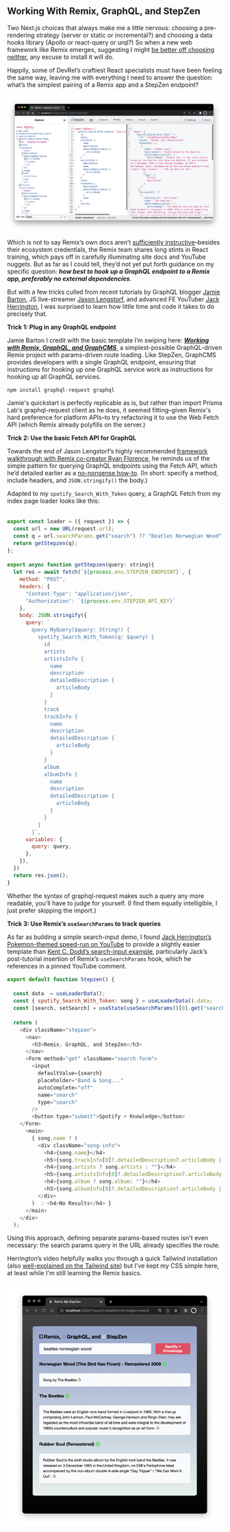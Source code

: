 ## Working With Remix, GraphQL, and StepZen ##



Two Next.js choices that always make me a little nervous: choosing a pre-rendering strategy (server or static or incremental?) and choosing a data hooks library (Apollo or react-query or urql?) So when a new web framework like Remix emerges, suggesting I might [be better off choosing neither](https://remix.run/blog/remix-vs-next), any excuse to install it will do.

Happily, some of DevRel’s craftiest React specialists must have been feeling the same way, leaving me with everything I need to answer the question: what’s the simplest pairing of a Remix app and a StepZen endpoint?

<p align="center">
  <img src="././images/remixdata.png"/>
</p>

Which is not to say Remix’s own docs aren’t [sufficiently instructive](https://remix.run/docs/en/v1/tutorials/blog)–besides their ecosystem credentials, the Remix team shares long stints in React training, which pays off in carefully illuminating site docs and YouTube nuggets. But as far as I could tell, they’d not yet put forth guidance on my specific question: _**how best to hook up a GraphQL endpoint to a Remix app, preferably no external dependencies**_. 

But with a few tricks culled from recent tutorials by GraphQL blogger [Jamie Barton](https://graphql.wtf/), JS live-streamer [Jason Lengstorf](https://twitter.com/jlengstorf), and advanced FE YouTuber [Jack Herrington](https://www.jackherrington.com/), I was surprised to learn how little time and code it takes to do precisely that.

**Trick 1: Plug in any GraphQL endpoint**

Jamie Barton I credit with the basic template I’m swiping here: [_**Working with Remix, GraphQL, and GraphCMS**_](https://graphcms.com/blog/working-with-remix-and-graphql), a simplest-possible GraphQL-driven Remix project with params-driven route loading. Like StepZen, GraphCMS provides developers with a single GraphQL endpoint, ensuring that instructions for hooking up one GraphQL service work as instructions for hooking up all GraphQL services.


```vim
npm install graphql-request graphql
```

Jamie's quickstart is perfectly replicable as is, but rather than import Prisma Lab's graphql-request client as he does, it seemed fitting–given Remix's hard preference for platform APIs–to try refactoring it to use the Web Fetch API (which Remix already polyfills on the server.)

**Trick 2: Use the basic Fetch API for GraphQL**

Towards the end of Jason Lengstorf’s highly recommended [framework walkthrough with Remix co-creator Ryan Florence](https://www.youtube.com/watch?v=pDdmF9ZhhAA), he reminds us of the simple pattern for querying GraphQL endpoints using the Fetch API, which he’d detailed earlier as a [no-nonsense how-to](https://www.netlify.com/blog/2020/12/21/send-graphql-queries-with-the-fetch-api-without-using-apollo-urql-or-other-graphql-clients/). (In short: specify a method, include headers, and <code>JSON.stringify()</code> the body.) 

Adapted to my <code>spotify_Search_With_Token</code> query, a GraphQL Fetch from my index page loader looks like this:


```js

export const loader = ({ request }) => {
  const url = new URL(request.url);
  const q = url.searchParams.get("search") ?? "Beatles Norwegian Wood";
  return getStepzen(q);
};

export async function getStepzen(query: string){
  let res = await fetch(`${process.env.STEPZEN_ENDPOINT}`, {
    method: "POST",
    headers: {
      "Content-Type": "application/json",
      "Authorization": `${process.env.STEPZEN_API_KEY}`
    },
    body: JSON.stringify({
      query: `
        query MyQuery($query: String!) {
          spotify_Search_With_Token(q: $query) {
            id
            artists
            artistsInfo {
              name
              description
              detailedDescription {
                articleBody
              }
            }
            track
            trackInfo {
              name
              description
              detailedDescription {
                articleBody
              }
            }
            album
            albumInfo {
              name
              description
              detailedDescription {
                articleBody
              }
            }
          }
        }`,
      variables: {
        query: query,
      },
    }),
  })
  return res.json();
}
```
Whether the syntax of graphql-request makes such a query any more readable, you'll have to judge for yourself. (I find them equally intelligible, I just prefer skipping the import.)

**Trick 3: Use Remix’s <code>useSearchParams</code> to track queries**

As far as building a simple search-input demo, I found [Jack Herrington’s Pokemon-themed speed-run on YouTube](https://www.youtube.com/watch?v=rgZkd-RAYfE) to provide a slightly easier template than [Kent C. Dodd’s search-input example](https://github.com/remix-run/remix/blob/main/examples/search-input/app/routes/index.tsx), particularly Jack’s post-tutorial insertion of Remix’s <code>useSearchParams</code> hook, which he references in a pinned YouTube comment. 

```js
export default function Stepzen() {

  const data  = useLoaderData();
  const { spotify_Search_With_Token: song } = useLoaderData().data;
  const [search, setSearch] = useState(useSearchParams()[0].get("search") ?? "");

  return (
    <div className="stepzen">
      <nav>
        <h3>Remix, GraphQL, and StepZen</h3>
      </nav>
      <Form method="get" className="search-form">
        <input
          defaultValue={search}
          placeholder="Band & Song..."
          autoComplete="off"
          name="search"
          type="search"
        />
        <button type="submit">Spotify + Knowledge</button>
    </Form>
      <main>
        { song.name ? (
          <div className="song-info">
            <h4>{song.name}</h4>
            <h5>{song.trackInfo[0]?.detailedDescription?.articleBody || song.trackInfo[0]?.description || ""}</h5>
            <h4>{song.artists ? song.artists : ""}</h4>
            <h5>{song.artistsInfo[0]?.detailedDescription?.articleBody || song.artistsInfo[0]?.description || ""}</h5>
            <h4>{song.album ? song.album: ""}</h4>
            <h5>{song.albumInfo[0]?.detailedDescription?.articleBody || song.albumInfo[0]?.description || ""}</h5>
          </div>
        )  : <h4>No Results</h4> }
      </main>
    </div>
  );
```

Using this approach, defining separate params-based routes isn't even necessary: the search params query in the URL already specifies the route.

Herrington’s video helpfully walks you through a quick Tailwind installation (also [well-explained on the Tailwind site](https://tailwindcss.com/docs/guides/remix)) but I've kept my CSS simple here, at least while I'm still learning the Remix basics.

<p align="center">
  <img src="././images/remix.png"/>
</p>


